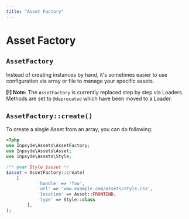 ```yaml
---
title: "Asset Factory"
---
```

# Asset Factory
## `AssetFactory`
Instead of creating instances by hand, it's sometimes easier to use configuration via array or file to manage your specific assets.

**[!] Note:** The `AssetFactory` is currently replaced step by step via Loaders. Methods are set to `@deprecated` which have been moved to a Loader.

## `AssetFactory::create()`

To create a single Asset from an array, you can do following:

```php
<?php
use Inpsyde\Assets\AssetFactory;
use Inpsyde\Assets\Asset;
use Inpsyde\Assets\Style;

/** @var Style $asset */
$asset = AssetFactory::create(
    [
    		'handle' => 'foo',
    		'url' => 'www.example.com/assets/style.css',
    		'location' => Asset::FRONTEND,
    		'type' => Style::class
        ],
);
```